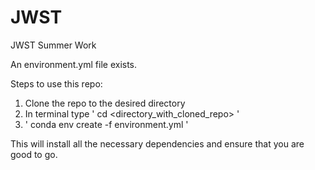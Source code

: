 # JWST
JWST Summer Work

An environment.yml file exists. 

Steps to use this repo:

1. Clone the repo to the desired directory
2. In terminal type ' cd <directory_with_cloned_repo> ' 
3. ' conda env create -f environment.yml '

This will install all the necessary dependencies and ensure that you are good to go. 